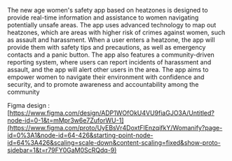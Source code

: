 The new age women's safety app based on heatzones is designed to provide real-time information and assistance to women navigating potentially unsafe areas. The app uses advanced technology to map out heatzones, which are areas with higher risk of crimes against women, such as assault and harassment. When a user enters a heatzone, the app will provide them with safety tips and precautions, as well as emergency contacts and a panic button. The app also features a community-driven reporting system, where users can report incidents of harassment and assault, and the app will alert other users in the area. The app aims to empower women to navigate their environment with confidence and security, and to promote awareness and accountability among the community

Figma design :
[https://www.figma.com/design/ADP1WOfOkU4VU9fiaGJO3A/Untitled?node-id=0-1&t=mMpr3w6e7ZuforWU-1](https://www.figma.com/proto/UyEBsVr4DoxtFlEnzqifkY/Womanify?page-id=0%3A1&node-id=64-426&starting-point-node-id=64%3A426&scaling=scale-down&content-scaling=fixed&show-proto-sidebar=1&t=r79FY0GaM0ScRQdq-9)
